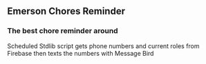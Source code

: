 ## Emerson Chores Reminder
### The best chore reminder around


Scheduled Stdlib script gets phone numbers and current roles from Firebase then texts the numbers with Message Bird
